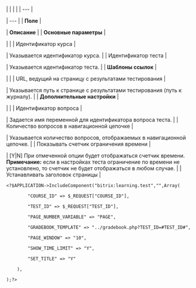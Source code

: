 |  |  |  |
| --- |

| --- |
| **Поле** |

| **Описание** |
| **Основные параметры** |

| |
| Идентификатор курса |

| Указывается идентификатор курса. |
| Идентификатор теста |

| Указывается идентификатор теста. |
| **Шаблоны ссылок** |

| |
| URL, ведущий на страницу с результатами тестирования |

| Указывается путь к странице с результатами тестирования (путь к журналу). |
| **Дополнительные настройки** |

| |
| Идентификатор вопроса |

| Задается имя переменной для идентификатора вопроса теста. |
| Количество вопросов в навигационной цепочке |

| Указывается количество вопросов, отображаемых в навигационной цепочке. |
| Показывать счетчик ограничения времени |

| [Y|N] При отмеченной опции будет отображаться счетчик времени.  **Примечание:** если в настройках теста ограничение по времени не установлено, то счетчик не будет отображаться в любом случае. |
| Устанавливать заголовок страницы |

```
<?$APPLICATION->IncludeComponent("bitrix:learning.test","",Array(

		"COURSE_ID" => $_REQUEST["COURSE_ID"], 

		"TEST_ID" => $_REQUEST["TEST_ID"], 

		"PAGE_NUMBER_VARIABLE" => "PAGE", 

		"GRADEBOOK_TEMPLATE" => "../gradebook.php?TEST_ID=#TEST_ID#", 

		"PAGE_WINDOW" => "10", 

		"SHOW_TIME_LIMIT" => "Y", 

		"SET_TITLE" => "Y" 

	),

);?>


```